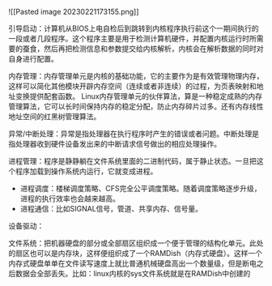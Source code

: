 
![[Pasted image 20230221173155.png]]


引导启动：计算机从BIOS上电自检后到跳转到内核程序执行前这个一期间执行的一段或者几段程序。这个程序主要是用于检测计算机硬件，并配置内核运行时所需要的蚕食，然后再把检测信息和参数提交给内核解析，内核会在解析数据的同时对自身进行配置。

内存管理：内存管理单元是内核的基础功能，它的主要作为是有效管理物理内存，这样可以简化其他模块开辟内存空间（连续或者非连续）的过程，为页表映射和地址变换提供配套函数。
Linux内存管理单元的伙伴算法，算是一种稳定成熟的内存管理算法，它可以长时间保持内存的稳定分配，防止内存碎片过多。还有内存线性地址空间的红黑树管理算法。

异常/中断处理：异常是指处理器在执行程序时产生的错误或者问题。中断处理是指处理器收到硬件设备发出来的中断请求信号做出的相应处理操作。

进程管理：程序是静静躺在文件系统里面的二进制代码，属于静止状态。一旦把这个程序加载到操作系统内运行，它就变成进程。
- 进程调度：楼梯调度策略、CFS完全公平调度策略。随着调度策略逐步升级，进程的执行效率也会越来越高。
- 进程通信：比如SIGNAL信号，管道、共享内存、信号量。

设备驱动：

文件系统：把机器硬盘的部分或全部扇区组织成一个便于管理的结构化单元。此处的扇区也可以是内存块，这样便组织成了一个RAMDish（内存式硬盘）。这样一个内存式硬盘单单在文件读写速度上就比普通机械硬盘高出一个数量级，但是断电之后数据会全部丢失。比如：linux内核的sys文件系统就是在RAMDish中创建的

